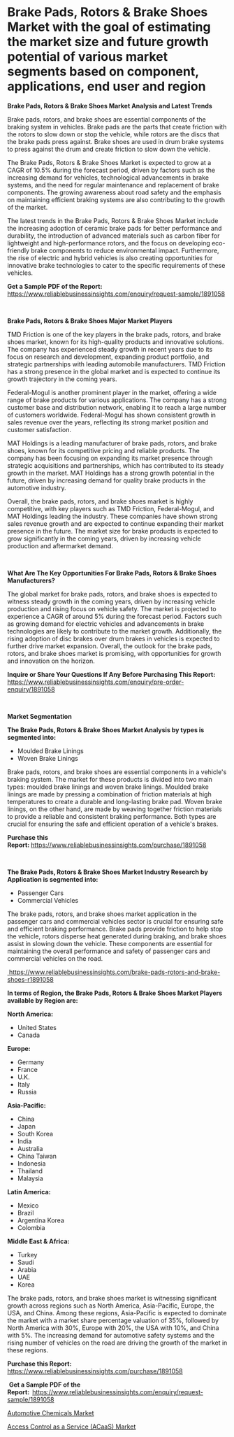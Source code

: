 <p><h1>Brake Pads, Rotors & Brake Shoes Market with the goal of estimating the market size and future growth potential of various market segments based on component, applications, end user and region</h1></p><p><strong>Brake Pads, Rotors & Brake Shoes Market Analysis and Latest Trends</strong></p>
<p><p>Brake pads, rotors, and brake shoes are essential components of the braking system in vehicles. Brake pads are the parts that create friction with the rotors to slow down or stop the vehicle, while rotors are the discs that the brake pads press against. Brake shoes are used in drum brake systems to press against the drum and create friction to slow down the vehicle.</p><p>The Brake Pads, Rotors & Brake Shoes Market is expected to grow at a CAGR of 10.5% during the forecast period, driven by factors such as the increasing demand for vehicles, technological advancements in brake systems, and the need for regular maintenance and replacement of brake components. The growing awareness about road safety and the emphasis on maintaining efficient braking systems are also contributing to the growth of the market.</p><p>The latest trends in the Brake Pads, Rotors & Brake Shoes Market include the increasing adoption of ceramic brake pads for better performance and durability, the introduction of advanced materials such as carbon fiber for lightweight and high-performance rotors, and the focus on developing eco-friendly brake components to reduce environmental impact. Furthermore, the rise of electric and hybrid vehicles is also creating opportunities for innovative brake technologies to cater to the specific requirements of these vehicles.</p></p>
<p><strong>Get a Sample PDF of the Report:&nbsp;</strong> <a href="https://www.reliablebusinessinsights.com/enquiry/request-sample/1891058">https://www.reliablebusinessinsights.com/enquiry/request-sample/1891058</a></p>
<p>&nbsp;</p>
<p><strong>Brake Pads, Rotors & Brake Shoes Major Market Players</strong></p>
<p><p>TMD Friction is one of the key players in the brake pads, rotors, and brake shoes market, known for its high-quality products and innovative solutions. The company has experienced steady growth in recent years due to its focus on research and development, expanding product portfolio, and strategic partnerships with leading automobile manufacturers. TMD Friction has a strong presence in the global market and is expected to continue its growth trajectory in the coming years.</p><p>Federal-Mogul is another prominent player in the market, offering a wide range of brake products for various applications. The company has a strong customer base and distribution network, enabling it to reach a large number of customers worldwide. Federal-Mogul has shown consistent growth in sales revenue over the years, reflecting its strong market position and customer satisfaction.</p><p>MAT Holdings is a leading manufacturer of brake pads, rotors, and brake shoes, known for its competitive pricing and reliable products. The company has been focusing on expanding its market presence through strategic acquisitions and partnerships, which has contributed to its steady growth in the market. MAT Holdings has a strong growth potential in the future, driven by increasing demand for quality brake products in the automotive industry.</p><p>Overall, the brake pads, rotors, and brake shoes market is highly competitive, with key players such as TMD Friction, Federal-Mogul, and MAT Holdings leading the industry. These companies have shown strong sales revenue growth and are expected to continue expanding their market presence in the future. The market size for brake products is expected to grow significantly in the coming years, driven by increasing vehicle production and aftermarket demand.</p></p>
<p>&nbsp;</p>
<p><strong>What Are The Key Opportunities For Brake Pads, Rotors & Brake Shoes Manufacturers?</strong></p>
<p><p>The global market for brake pads, rotors, and brake shoes is expected to witness steady growth in the coming years, driven by increasing vehicle production and rising focus on vehicle safety. The market is projected to experience a CAGR of around 5% during the forecast period. Factors such as growing demand for electric vehicles and advancements in brake technologies are likely to contribute to the market growth. Additionally, the rising adoption of disc brakes over drum brakes in vehicles is expected to further drive market expansion. Overall, the outlook for the brake pads, rotors, and brake shoes market is promising, with opportunities for growth and innovation on the horizon.</p></p>
<p><strong>Inquire or Share Your Questions If Any Before Purchasing This Report:</strong> <a href="https://www.reliablebusinessinsights.com/enquiry/pre-order-enquiry/1891058">https://www.reliablebusinessinsights.com/enquiry/pre-order-enquiry/1891058</a></p>
<p>&nbsp;</p>
<p><strong>Market Segmentation</strong></p>
<p><strong>The Brake Pads, Rotors & Brake Shoes Market Analysis by types is segmented into:</strong></p>
<p><ul><li>Moulded Brake Linings</li><li>Woven Brake Linings</li></ul></p>
<p><p>Brake pads, rotors, and brake shoes are essential components in a vehicle's braking system. The market for these products is divided into two main types: moulded brake linings and woven brake linings. Moulded brake linings are made by pressing a combination of friction materials at high temperatures to create a durable and long-lasting brake pad. Woven brake linings, on the other hand, are made by weaving together friction materials to provide a reliable and consistent braking performance. Both types are crucial for ensuring the safe and efficient operation of a vehicle's brakes.</p></p>
<p><strong>Purchase this Report:&nbsp;</strong><a href="https://www.reliablebusinessinsights.com/purchase/1891058">https://www.reliablebusinessinsights.com/purchase/1891058</a></p>
<p>&nbsp;</p>
<p><strong>The Brake Pads, Rotors & Brake Shoes Market Industry Research by Application is segmented into:</strong></p>
<p><ul><li>Passenger Cars</li><li>Commercial Vehicles</li></ul></p>
<p><p>The brake pads, rotors, and brake shoes market application in the passenger cars and commercial vehicles sector is crucial for ensuring safe and efficient braking performance. Brake pads provide friction to help stop the vehicle, rotors disperse heat generated during braking, and brake shoes assist in slowing down the vehicle. These components are essential for maintaining the overall performance and safety of passenger cars and commercial vehicles on the road.</p></p>
<p><a href="https://www.reliablebusinessinsights.com/brake-pads-rotors-and-brake-shoes-r1891058">&nbsp;https://www.reliablebusinessinsights.com/brake-pads-rotors-and-brake-shoes-r1891058</a></p>
<p><strong>In terms of Region, the Brake Pads, Rotors & Brake Shoes Market Players available by Region are:</strong></p>
<p>
    <p> <strong> North America: </strong>
        <ul>
            <li>United States</li>
            <li>Canada</li>
        </ul>
        </p> 
    <p> <strong> Europe: </strong>
        <ul>
            <li>Germany</li>
            <li>France</li>
            <li>U.K.</li>
            <li>Italy</li>
            <li>Russia</li>
        </ul>
        </p> 
    <p> <strong> Asia-Pacific: </strong>
        <ul>
            <li>China</li>
            <li>Japan</li>
            <li>South Korea</li>
            <li>India</li>
            <li>Australia</li>
            <li>China Taiwan</li>
            <li>Indonesia</li>
            <li>Thailand</li>
            <li>Malaysia</li>
        </ul>
        </p> 
    <p> <strong> Latin America: </strong>
        <ul>
            <li>Mexico</li>
            <li>Brazil</li>
            <li>Argentina Korea</li>
            <li>Colombia</li>
        </ul>
        </p> 
    <p> <strong> Middle East & Africa: </strong>
        <ul>
            <li>Turkey</li>
            <li>Saudi</li>
            <li>Arabia</li>
            <li>UAE</li>
            <li>Korea</li>
        </ul>
    </p>
    </p>
<p><p>The brake pads, rotors, and brake shoes market is witnessing significant growth across regions such as North America, Asia-Pacific, Europe, the USA, and China. Among these regions, Asia-Pacific is expected to dominate the market with a market share percentage valuation of 35%, followed by North America with 30%, Europe with 20%, the USA with 10%, and China with 5%. The increasing demand for automotive safety systems and the rising number of vehicles on the road are driving the growth of the market in these regions.</p></p>
<p><strong>Purchase this Report: </strong><a href="https://www.reliablebusinessinsights.com/purchase/1891058">https://www.reliablebusinessinsights.com/purchase/1891058</a></p>
<p>&nbsp;<strong>Get a Sample PDF of the Report:&nbsp;&nbsp;</strong><a href="https://www.reliablebusinessinsights.com/enquiry/request-sample/1891058">https://www.reliablebusinessinsights.com/enquiry/request-sample/1891058</a></p>
<p><strong></strong></p>
<p><p><a href="https://view.publitas.com/reportprime-1/automotive-chemicals-market-trends-a-detailed-study-of-its-market-segmentation-and-analyzing-the-importance-of-the-emerging-trends/">Automotive Chemicals Market</a></p><p><a href="https://github.com/fxdvmliw90/Market-Research-Report-List-1/blob/main/access-control-as-a-service-acaas-market.md">Access Control as a Service (ACaaS) Market</a></p></p>